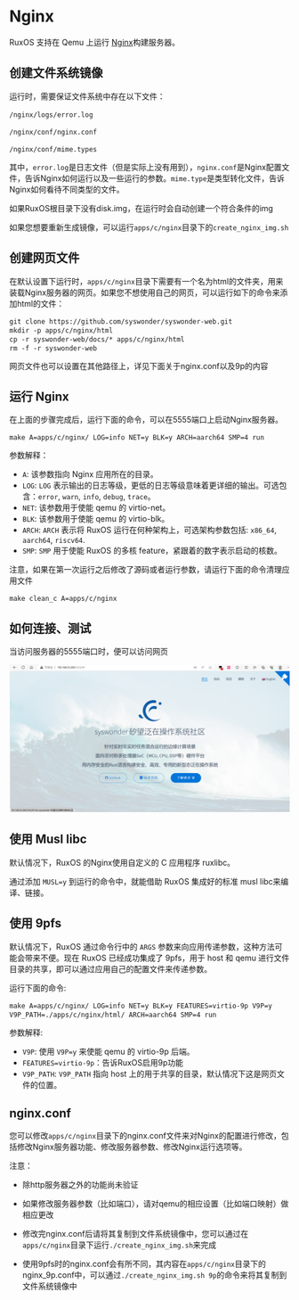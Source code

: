 # Nginx

RuxOS 支持在 Qemu 上运行 [Nginx](https://www.nginx.com/)构建服务器。

## 创建文件系统镜像

运行时，需要保证文件系统中存在以下文件：

`/nginx/logs/error.log`

`/nginx/conf/nginx.conf`

`/nginx/conf/mime.types`

其中，`error.log`是日志文件（但是实际上没有用到），`nginx.conf`是Nginx配置文件，告诉Nginx如何运行以及一些运行的参数。`mime.type`是类型转化文件，告诉Nginx如何看待不同类型的文件。

如果RuxOS根目录下没有disk.img，在运行时会自动创建一个符合条件的img

如果您想要重新生成镜像，可以运行`apps/c/nginx`目录下的`create_nginx_img.sh`

## 创建网页文件

在默认设置下运行时，`apps/c/nginx`目录下需要有一个名为html的文件夹，用来装载Nginx服务器的网页。如果您不想使用自己的网页，可以运行如下的命令来添加html的文件：

```shell
git clone https://github.com/syswonder/syswonder-web.git
mkdir -p apps/c/nginx/html
cp -r syswonder-web/docs/* apps/c/nginx/html
rm -f -r syswonder-web
```

网页文件也可以设置在其他路径上，详见下面关于nginx.conf以及9p的内容

## 运行 Nginx

在上面的步骤完成后，运行下面的命令，可以在5555端口上启动Nginx服务器。

```shell
make A=apps/c/nginx/ LOG=info NET=y BLK=y ARCH=aarch64 SMP=4 run
```

参数解释：

* `A`: 该参数指向 Nginx 应用所在的目录。
* `LOG`: `LOG` 表示输出的日志等级，更低的日志等级意味着更详细的输出。可选包含：`error`,  `warn`, `info`, `debug`, `trace`。
* `NET`: 该参数用于使能 qemu 的 virtio-net。
* `BLK`: 该参数用于使能 qemu 的 virtio-blk。
* `ARCH`: `ARCH` 表示将 RuxOS 运行在何种架构上，可选架构参数包括: `x86_64`, `aarch64`, `riscv64`.
* `SMP`: `SMP` 用于使能 RuxOS 的多核 feature，紧跟着的数字表示启动的核数。

注意，如果在第一次运行之后修改了源码或者运行参数，请运行下面的命令清理应用文件

```shell
make clean_c A=apps/c/nginx
```

## 如何连接、测试

当访问服务器的5555端口时，便可以访问网页

![res](img/nginx-res.png)

## 使用 Musl libc

默认情况下，RuxOS 的Nginx使用自定义的 C 应用程序 ruxlibc。

通过添加 `MUSL=y` 到运行的命令中，就能借助 RuxOS 集成好的标准 musl libc来编译、链接。

## 使用 9pfs

默认情况下，RuxOS 通过命令行中的 `ARGS` 参数来向应用传递参数，这种方法可能会带来不便。现在 RuxOS 已经成功集成了 9pfs，用于 host 和 qemu 进行文件目录的共享，即可以通过应用自己的配置文件来传递参数。

运行下面的命令:

```shell
make A=apps/c/nginx/ LOG=info NET=y BLK=y FEATURES=virtio-9p V9P=y V9P_PATH=./apps/c/nginx/html/ ARCH=aarch64 SMP=4 run
```

参数解释:

* `V9P`: 使用 `V9P=y` 来使能 qemu 的 virtio-9p 后端。
* `FEATURES=virtio-9p`：告诉RuxOS启用9p功能
* `V9P_PATH`: `V9P_PATH` 指向 host 上的用于共享的目录，默认情况下这是网页文件的位置。

## nginx.conf

您可以修改`apps/c/nginx`目录下的nginx.conf文件来对Nginx的配置进行修改，包括修改Nginx服务器功能、修改服务器参数、修改Nginx运行选项等。

注意：

* 除http服务器之外的功能尚未验证
  
  
  
* 如果修改服务器参数（比如端口），请对qemu的相应设置（比如端口映射）做相应更改

  

* 修改完nginx.conf后请将其复制到文件系统镜像中，您可以通过在`apps/c/nginx`目录下运行`./create_nginx_img.sh`来完成

  

* 使用9pfs时的nginx.conf会有所不同，其内容在`apps/c/nginx`目录下的nginx_9p.conf中，可以通过`./create_nginx_img.sh 9p`的命令来将其复制到文件系统镜像中
